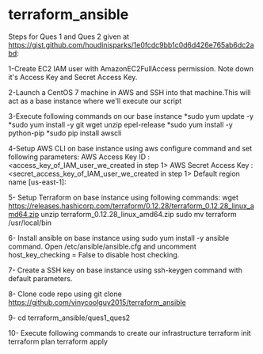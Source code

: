 # terraform_ansible

Steps for Ques 1 and Ques 2 given at https://gist.github.com/houdinisparks/1e0fcdc9bb1c0d6d426e765ab6dc2abd:

  1-Create EC2 IAM user with AmazonEC2FullAccess permission. Note down it's Access Key and Secret Access Key.

  2-Launch a CentOS 7 machine in AWS and SSH into that machine.This will act as a base instance where we'll execute our script

  3-Execute following commands on our base instance
    *sudo yum update -y
    *sudo yum install -y git wget unzip epel-release
    *sudo yum install -y python-pip
    *sudo pip install awscli

  4-Setup AWS CLI on base instance using aws configure command and set following parameters:
    AWS Access Key ID : <access_key_of_IAM_user_we_created in step 1>
    AWS Secret Access Key : <secret_access_key_of_IAM_user_we_created in step 1>
    Default region name [us-east-1]:
 
  5- Setup Terraform on base instance using following commands: 
    wget https://releases.hashicorp.com/terraform/0.12.28/terraform_0.12.28_linux_amd64.zip
    unzip terraform_0.12.28_linux_amd64.zip 
     sudo mv terraform /usr/local/bin
     
  6- Install ansible on base instance using sudo yum install -y ansible command. Open /etc/ansible/ansible.cfg and uncomment host_key_checking = False to disable        host checking.
  
  7- Create a SSH key on base instance using ssh-keygen command with default parameters.

  8- Clone code repo using git clone https://github.com/vinycoolguy2015/terraform_ansible

  9- cd terraform_ansible/ques1_ques2

  10- Execute following commands to create our infrastructure
        terraform init
        terraform plan
        terraform apply
